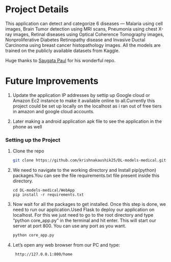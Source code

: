 # Project Details

This application can detect and categorize 6 diseases — Malaria using cell images, Brain Tumor detection using MRI scans, Pneumonia using chest X-ray images, Retinal diseases using Optical Coherence Tomography images, Nonproliferative Diabetes Retinopathy disease and Invasive Ductal Carcinoma using breast cancer histopathology images. All the models are trained on the publicly available datasets from Kaggle.

Huge thanks to [Saugata Paul](https://github.com/saugatapaul1010/Medical-AI-Android) for his wonderful repo.



# Future Improvements


1) Update the application IP addresses by settip up Google cloud or Amazon Ec2 instance to make it available online to all.Currently this project could be set up locally on the localhost as i ran out of free tiers in amazon and google cloud accounts. 

2) Later making a android application apk file to see the application in the phone as well

### Setting up the Project

1. Clone the repo
   ```sh
   git clone https://github.com/krishnakaushik25/DL-models-medical.git
   ```
2. We need to navigate to the working directory and Install pip(python) packages.You can see the file requirements.txt file present inside this directory.
   ```
   cd DL-models-medical/WebApp
   pip install -r requirements.txt
   ```
3. Now wait for all the packages to get installed. Once this step is done, we need to run our application.Used Flask to deploy our application on localhost. For this we just need to go to the root directory and type “python core_app.py” in the terminal and hit enter. This will start our server at port 800. You can use any port as you want.
    ```py
   python core_app.py
   ```
4. Let’s open any web browser from our PC and type:
   ```
    http://127.0.0.1:800/home  
   ```
